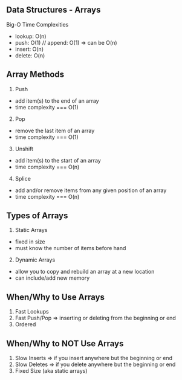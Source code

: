 ## Data Structures - Arrays

Big-O Time Complexities

- lookup: O(n)
- push: O(1) // append: O(1) => can be O(n)
- insert: O(n)
- delete: O(n)

## Array Methods

1. Push

- add item(s) to the end of an array
- time complexity === O(1)

2. Pop

- remove the last item of an array
- time complexity === O(1)

3. Unshift

- add item(s) to the start of an array
- time complexity === O(n)

4. Splice

- add and/or remove items from any given position of an array
- time complexity === O(n)

## Types of Arrays

1. Static Arrays

- fixed in size
- must know the number of items before hand

2. Dynamic Arrays

- allow you to copy and rebuild an array at a new location
- can include/add new memory

## When/Why to Use Arrays

1. Fast Lookups
2. Fast Push/Pop => inserting or deleting from the beginning or end
3. Ordered

## When/Why to NOT Use Arrays

1. Slow Inserts => if you insert anywhere but the beginning or end
2. Slow Deletes => if you delete anywhere but the beginning or end
3. Fixed Size (aka static arrays)
